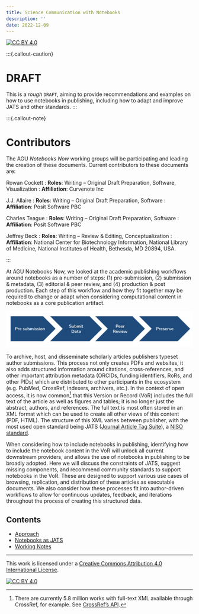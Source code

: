```yaml
---
title: Science Communication with Notebooks
description: ''
date: 2022-12-09
---
```


[![CC BY 4.0][cc-by-shield]][cc-by]

:::{.callout-caution}

# DRAFT

This is a _rough_ `DRAFT`, aiming to provide recommendations and examples on how to use notebooks in publishing, including how to adapt and improve JATS and other standards.
:::

:::{.callout-note}

# Contributors

The AGU _Notebooks Now_ working groups will be participating and leading the creation of these documents.
Current contributors to these documents are:

Rowan Cockett
: **Roles**: Writing – Original Draft Preparation, Software, Visualization
: **Affiliation**: Curvenote Inc

J.J. Allaire
: **Roles**: Writing – Original Draft Preparation, Software
: **Affiliation**: Posit Software PBC

Charles Teague
: **Roles**: Writing – Original Draft Preparation, Software
: **Affiliation**: Posit Software PBC

Jeffrey Beck
: **Roles**: Writing – Review & Editing, Conceptualization
: **Affiliation**: National Center for Biotechnology Information, National Library of Medicine, National Institutes of Health, Bethesda, MD 20894, USA.

:::

At AGU Notebooks Now, we looked at the academic publishing workflows around notebooks as a number of steps: (1) pre-submission, (2) submission & metadata, (3) editorial & peer review, and (4) production & post production. Each step of this workflow and how they fit together may be required to change or adapt when considering computational content in notebooks as a core publication artifact.

![](images/workflow.png)

To archive, host, and disseminate scholarly articles publishers typeset author submissions. This process not only creates PDFs and websites, it also adds structured information around citations, cross-references, and other important attribution metadata (ORCIDs, funding identifiers, RoRs, and other PIDs) which are distributed to other participants in the ecosystem (e.g. PubMed, CrossRef, indexers, archivers, etc.). In the context of open access, it is now common[^openaccessjats] that this Version or Record (VoR) includes the full text of the article as well as figures and tables; it is no longer just the abstract, authors, and references. The full text is most often stored in an XML format which can be used to create all other views of this content (PDF, HTML). The structure of this XML varies between publisher, with the most used open standard being JATS ([Journal Article Tag Suite](https://jats.nlm.nih.gov/)), a [NISO standard](https://www.niso.org/standards-committees/jats).

[^openaccessjats]: There are currently 5.8 million works with full-text XML available through CrossRef, for example. See [CrossRef’s API](https://api.crossref.org/works?filter=full-text.type:application/xml,full-text.application:text-mining&facet=publisher-name:*&rows=0).

When considering how to include notebooks in publishing, identifying how to include the notebook content in the VoR will unlock all current downstream providers, and allows the use of notebooks in publishing to be broadly adopted. Here we will discuss the constraints of JATS, suggest missing components, and recommend community standards to support notebooks in the VoR. These are designed to support various use cases of browsing, replication, and distribution of these articles as executable documents. We also consider how these processes fit into author-driven workflows to allow for continuous updates, feedback, and iterations throughout the process of creating this structured data.

## Contents

- [Approach](./01-approach.md)
- [Notebooks as JATS](./02-notebooks-as-jats.md)
- [Working Notes](./03-notes.md)

---

This work is licensed under a
[Creative Commons Attribution 4.0 International License][cc-by].

[![CC BY 4.0][cc-by-image]][cc-by]

[cc-by]: http://creativecommons.org/licenses/by/4.0/
[cc-by-image]: https://i.creativecommons.org/l/by/4.0/88x31.png
[cc-by-shield]: https://img.shields.io/badge/License-CC%20BY%204.0-lightgrey.svg
